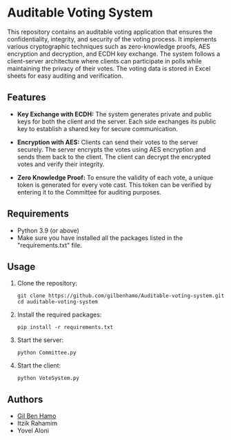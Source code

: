 # Auditable Voting System

This repository contains an auditable voting application that ensures the confidentiality, integrity, and security of the voting process. It implements various cryptographic techniques such as zero-knowledge proofs, AES encryption and decryption, and ECDH key exchange. The system follows a client-server architecture where clients can participate in polls while maintaining the privacy of their votes. The voting data is stored in Excel sheets for easy auditing and verification.

## Features

- **Key Exchange with ECDH:** The system generates private and public keys for both the client and the server. Each side exchanges its public key to establish a shared key for secure communication.

- **Encryption with AES:** Clients can send their votes to the server securely. The server encrypts the votes using AES encryption and sends them back to the client. The client can decrypt the encrypted votes and verify their integrity.

- **Zero Knowledge Proof:** To ensure the validity of each vote, a unique token is generated for every vote cast. This token can be verified by entering it to the Committee for auditing purposes.

## Requirements
- Python 3.9 (or above)
- Make sure you have installed all the packages listed in the "requirements.txt" file.

## Usage
1. Clone the repository:
   ```shell
   git clone https://github.com/gilbenhamo/Auditable-voting-system.git
   cd auditable-voting-system
   ```

2. Install the required packages:
   ```shell
   pip install -r requirements.txt
   ```

3. Start the server:
   ```shell
   python Committee.py
   ```

4. Start the client:
   ```shell
   python VoteSystem.py
   ```

## Authors
- [Gil Ben Hamo](https://github.com/gilbenhamo)
- Itzik Rahamim
- Yovel Aloni
